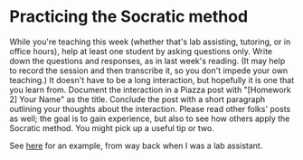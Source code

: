 # Practicing the Socratic method

While you're teaching this week (whether that's lab assisting, tutoring, or in office hours), help at least one student by asking questions only. Write down the questions and responses, as in last week's reading. (It may help to record the session and then transcribe it, so you don't impede your own teaching.) It doesn't have to be a long interaction, but hopefully it is one that you learn from. Document the interaction in a Piazza post with "[Homework 2] Your Name" as the title. Conclude the post with a short paragraph outlining your thoughts about the interaction. Please read other folks' posts as well; the goal is to gain experience, but also to see how others apply the Socratic method. You might pick up a useful tip or two.

See [here](https://docs.google.com/document/d/1JnQT68u2XOBtddCmaxvVsmns9pzbJBDibE_cOxv_-18/edit?usp=sharing) for an example, from way back when I was a lab assistant.